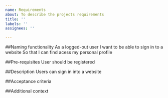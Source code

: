 ```yaml
---
name: Requirements
about: To describe the projects requirements
title: ''
labels: ''
assignees: ''

---
```


##Naming functionality
As a logged-out user
I want to be able to sign in to a website
So that I can find acess my personal profile

##Pre-requisites
User should be registered

##Description
Users can sign in into a website

##Acceptance criteria

##Additional context
